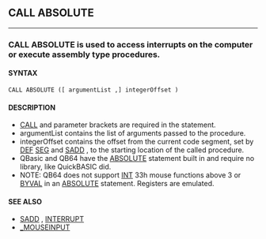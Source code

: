 ## CALL ABSOLUTE
---

### CALL ABSOLUTE is used to access interrupts on the computer or execute assembly type procedures.

#### SYNTAX

`CALL ABSOLUTE ([ argumentList ,] integerOffset )`

#### DESCRIPTION
* [CALL](./CALL.md) and parameter brackets are required in the statement.
* argumentList contains the list of arguments passed to the procedure.
* integerOffset contains the offset from the current code segment, set by [DEF](./DEF.md) [SEG](./SEG.md) and [SADD](./SADD.md) , to the starting location of the called procedure.
* QBasic and QB64 have the [ABSOLUTE](./ABSOLUTE.md) statement built in and require no library, like QuickBASIC did.
* NOTE: QB64 does not support [INT](./INT.md) 33h mouse functions above 3 or [BYVAL](./BYVAL.md) in an [ABSOLUTE](./ABSOLUTE.md) statement. Registers are emulated.


#### SEE ALSO
* [SADD](./SADD.md) , [INTERRUPT](./INTERRUPT.md)
* [_MOUSEINPUT](./_MOUSEINPUT.md)
